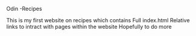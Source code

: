 Odin -Recipes

This is my first website on recipes
which contains
Full index.html
Relative links to intract with pages within the website
Hopefully to do more

